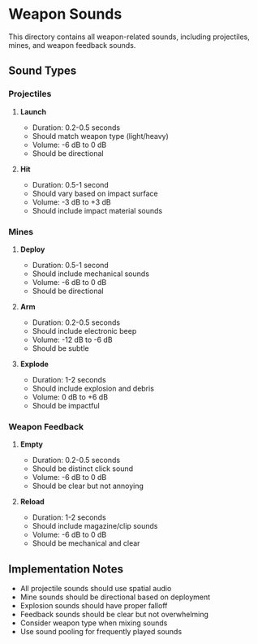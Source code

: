 # Weapon Sounds

This directory contains all weapon-related sounds, including projectiles, mines, and weapon feedback sounds.

## Sound Types

### Projectiles
1. **Launch**
   - Duration: 0.2-0.5 seconds
   - Should match weapon type (light/heavy)
   - Volume: -6 dB to 0 dB
   - Should be directional

2. **Hit**
   - Duration: 0.5-1 second
   - Should vary based on impact surface
   - Volume: -3 dB to +3 dB
   - Should include impact material sounds

### Mines
1. **Deploy**
   - Duration: 0.5-1 second
   - Should include mechanical sounds
   - Volume: -6 dB to 0 dB
   - Should be directional

2. **Arm**
   - Duration: 0.2-0.5 seconds
   - Should include electronic beep
   - Volume: -12 dB to -6 dB
   - Should be subtle

3. **Explode**
   - Duration: 1-2 seconds
   - Should include explosion and debris
   - Volume: 0 dB to +6 dB
   - Should be impactful

### Weapon Feedback
1. **Empty**
   - Duration: 0.2-0.5 seconds
   - Should be distinct click sound
   - Volume: -6 dB to 0 dB
   - Should be clear but not annoying

2. **Reload**
   - Duration: 1-2 seconds
   - Should include magazine/clip sounds
   - Volume: -6 dB to 0 dB
   - Should be mechanical and clear

## Implementation Notes

- All projectile sounds should use spatial audio
- Mine sounds should be directional based on deployment
- Explosion sounds should have proper falloff
- Feedback sounds should be clear but not overwhelming
- Consider weapon type when mixing sounds
- Use sound pooling for frequently played sounds 